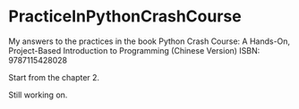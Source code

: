 # PracticeInPythonCrashCourse
My answers to the practices in the book Python Crash Course: A Hands-On, Project-Based Introduction to Programming (Chinese Version)
ISBN: 9787115428028

Start from the chapter 2.

Still working on.
